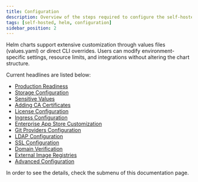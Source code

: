 ```yaml
---
title: Configuration
description: Overview of the steps required to configure the self-hosted Appcircle on your infrastructure by Kubernetes or Openshift.
tags: [self-hosted, helm, configuration]
sidebar_position: 2
---
```


Helm charts support extensive customization through values files (values.yaml) or direct CLI overrides. Users can modify environment-specific settings, resource limits, and integrations without altering the chart structure.

Current headlines are listed below:

- [Production Readiness](/self-hosted-appcircle/install-server/helm-chart/configuration/production-readiness)
- [Storage Configuration](/self-hosted-appcircle/install-server/helm-chart/configuration/storage-configuration)
- [Sensitive Values](/self-hosted-appcircle/install-server/helm-chart/configuration/sensitive-configuration)
- [Adding CA Certificates](/self-hosted-appcircle/install-server/helm-chart/configuration/ca-certificates)
- [License Configuration](/self-hosted-appcircle/install-server/helm-chart/configuration/license-configuration)
- [Ingress Configuration](/self-hosted-appcircle/install-server/helm-chart/configuration/ingress-configuration)
- [Enterprise App Store Customization](/self-hosted-appcircle/install-server/helm-chart/configuration/enterprise-store-configuration)
- [Git Providers Configuration](/self-hosted-appcircle/install-server/helm-chart/configuration/git-providers-configuration)
- [LDAP Configuration](/self-hosted-appcircle/install-server/helm-chart/configuration/ldap-configuration)
- [SSL Configuration](/self-hosted-appcircle/install-server/helm-chart/configuration/ssl-configuration)
- [Domain Verification](/self-hosted-appcircle/install-server/helm-chart/configuration/domain-verification)
- [External Image Registries](/self-hosted-appcircle/install-server/helm-chart/configuration/external-image-registry)
- [Advanced Configuration](/self-hosted-appcircle/install-server/helm-chart/configuration/advanced-configuration)

In order to see the details, check the submenu of this documentation page.
